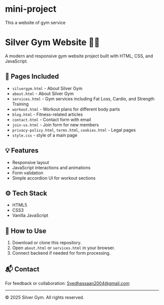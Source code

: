 # mini-project
This a website of gym service
# Silver Gym Website 🏋️‍♂️

A modern and responsive gym website project built with HTML, CSS, and JavaScript.

## 📄 Pages Included

- `silvergym.html` - About Silver Gym
- `about.html` - About Silver Gym
- `services.html` - Gym services including Fat Loss, Cardio, and Strength Training
- `workout.html` - Workout plans for different body parts
- `blog.html` - Fitness-related articles
- `contact.html` - Contact form with email
- `join-us.html` - Join form for new members
- `privacy-policy.html`, `terms.html`, `cookies.html` - Legal pages
- `style.css` - style of a main page

## 💡 Features

- Responsive layout
- JavaScript interactions and animations
- Form validation
- Simple accordion UI for workout sections

## ⚙️ Tech Stack

- HTML5
- CSS3
- Vanilla JavaScript

## 🚀 How to Use

1. Download or clone this repository.
2. Open `about.html` or `services.html` in your browser.
3. Connect backend if needed for form processing.

## 📬 Contact

For feedback or collaboration: [Syedhassaan2004@gmail.com](mailto:Syedhassaan2004@gmail.com)

---

© 2025 Silver Gym. All rights reserved.
